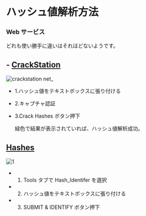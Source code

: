 # ハッシュ値解析方法

### Web サービス

どれも使い勝手に違いはそれほどないようです。

## - [CrackStation](https://crackstation.net/)

![crackstation net_](https://github.com/pea-sys/Til/assets/49807271/3cfd5238-cddb-47ab-b14f-e6e23fa4b1ef)

- 1.ハッシュ値をテキストボックスに張り付ける
- 2.キャプチャ認証
- 3.Crack Hashes ボタン押下

  緑色で結果が表示されていれば、ハッシュ値解析成功。

## [Hashes](https://hashes.com/en/tools/hash_identifier)

![1](https://github.com/pea-sys/Til/assets/49807271/8e01d1a9-8fd6-48ae-8f75-77f802fb1a53)

- 1. Tools タブで Hash_Identifer を選択
- 2. ハッシュ値をテキストボックスに張り付ける
- 3. SUBMIT & IDENTIFY ボタン押下
